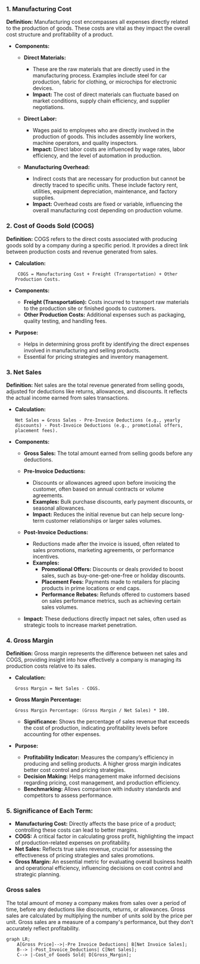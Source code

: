 


### 1. Manufacturing Cost

**Definition:** Manufacturing cost encompasses all expenses directly related to the production of goods. 
These costs are vital as they impact the overall cost structure and profitability of a product.
   - **Components:**

     - **Direct Materials:**
        -    These are the raw materials that are directly used in the manufacturing process. Examples include steel for car production, fabric for clothing, or microchips for electronic devices.
        -    **Impact:** The cost of direct materials can fluctuate based on market conditions, supply chain efficiency, and supplier negotiations.

     - **Direct Labor:**
       -    Wages paid to employees who are directly involved in the production of goods. This includes assembly line workers, machine operators, and quality inspectors.
       -    **Impact:** Direct labor costs are influenced by wage rates, labor efficiency, and the level of automation in production.

     - **Manufacturing Overhead:**
       -    Indirect costs that are necessary for production but cannot be directly traced to specific units. These include factory rent, utilities, equipment depreciation, maintenance, and factory supplies.
       -    **Impact:** Overhead costs are fixed or variable, influencing the overall manufacturing cost depending on production volume.



### 2. Cost of Goods Sold (COGS)

**Definition:** COGS refers to the direct costs associated with producing goods sold by a company during a specific period. It provides a direct link between production costs and revenue generated from sales.

   - **Calculation:**
      ```
       COGS = Manufacturing Cost + Freight (Transportation) + Other Production Costs.
       ```

   - **Components:**
      - **Freight (Transportation):** Costs incurred to transport raw materials to the production site or finished goods to customers.
      - **Other Production Costs:** Additional expenses such as packaging, quality testing, and handling fees.
    
   - **Purpose:**
      - Helps in determining gross profit by identifying the direct expenses involved in manufacturing and selling products.
      - Essential for pricing strategies and inventory management.
    


### 3. Net Sales

**Definition:** Net sales are the total revenue generated from selling goods, adjusted for deductions like returns, allowances, and discounts. It reflects the actual income earned from sales transactions.


   - **Calculation:**
       ```
       Net Sales = Gross Sales - Pre-Invoice Deductions (e.g., yearly discounts) - Post-Invoice Deductions (e.g., promotional offers, placement fees).
       ```

   - **Components:**
      - **Gross Sales:** The total amount earned from selling goods before any deductions.

        
      - **Pre-Invoice Deductions:**
         - Discounts or allowances agreed upon before invoicing the customer, often based on annual contracts or volume agreements.
         - **Examples:** Bulk purchase discounts, early payment discounts, or seasonal allowances.
         - **Impact:** Reduces the initial revenue but can help secure long-term customer relationships or larger sales volumes.


      - **Post-Invoice Deductions:**
        - Reductions made after the invoice is issued, often related to sales promotions, marketing agreements, or performance incentives.
        - **Examples:**
          - **Promotional Offers:** Discounts or deals provided to boost sales, such as buy-one-get-one-free or holiday discounts.
          - **Placement Fees:** Payments made to retailers for placing products in prime locations or end caps.
          - **Performance Rebates:** Refunds offered to customers based on sales performance metrics, such as achieving certain sales volumes.

      - **Impact:** These deductions directly impact net sales, often used as strategic tools to increase market penetration.
    
###  4. Gross Margin

**Definition:** Gross margin represents the difference between net sales and COGS, providing insight into how effectively a company is managing its production costs relative to its sales.


   - **Calculation:**
     ```
     Gross Margin = Net Sales - COGS.
     ```

   - **Gross Margin Percentage:**
     ```
     Gross Margin Percentage: (Gross Margin / Net Sales) * 100.
     ```
      - **Significance:** Shows the percentage of sales revenue that exceeds the cost of production, indicating profitability levels before accounting for other expenses.
              
   - **Purpose:**
     - **Profitability Indicator:** Measures the company’s efficiency in producing and selling products. A higher gross margin indicates better cost control and pricing strategies.
     - **Decision Making:** Helps management make informed decisions regarding pricing, cost management, and production efficiency.
     - **Benchmarking:** Allows comparison with industry standards and competitors to assess performance.


### 5. Significance of Each Term:
- **Manufacturing Cost:** Directly affects the base price of a product; controlling these costs can lead to better margins.
- **COGS:** A critical factor in calculating gross profit, highlighting the impact of production-related expenses on profitability.
- **Net Sales:** Reflects true sales revenue, crucial for assessing the effectiveness of pricing strategies and sales promotions.
- **Gross Margin:** An essential metric for evaluating overall business health and operational efficiency, influencing decisions on cost control and strategic planning.


### Gross sales
The total amount of money a company makes from sales over a period of time, before any deductions like discounts, returns, or allowances. Gross sales are calculated by multiplying the number of units sold by the price per unit. Gross sales are a measure of a company's performance, but they don't accurately reflect profitability.





```mermaid
graph LR;
    A[Gross Price]-->|-Pre Invoice Deductions| B[Net Invoice Sales];
    B--> |-Post_Invoice_Deductions| C[Net Sales];
    C--> |-Cost_of Goods Sold| D[Gross_Margin];
```


